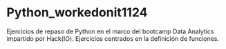 # Python_workedonit1124
Ejercicios de repaso de Python en el marco del bootcamp Data Analytics impartido por Hack(IO). Ejercicios centrados en la definición de funciones.
